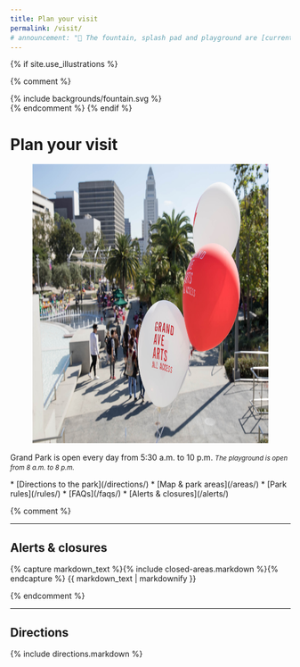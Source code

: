 ```yaml
---
title: Plan your visit
permalink: /visit/
# announcement: "🚧 The fountain, splash pad and playground are [currently closed](/alerts/) for maintenance and park improvements. Thank you for your patience 🙏"
---
```


{% if site.use_illustrations %}
<style>
.illustration {
  grid-column: -3/-1;
  grid-row: 1/4;
}
.illustration svg {
  height: 20vmax;
  width: auto;
}
main h1,
main h1 + p,
main h1 + p + nav {
  grid-column-end: -4;
}
</style>

{% comment %}
<div class="illustration">
{% include backgrounds/fountain.svg %}
</div>
{% endcomment %}
{% endif %}

<style>
@media (min-width: 60em) {
  body > main > figure:first-of-type {
    grid-column: 1/-1;
    grid-row: 1/2;
    margin-left: -1.5em;
    margin-right: -1.5em;
    margin-top: -15.5em;
    position: relative;
    z-index: -1;
  }
  body > main > figure:first-of-type::after {
    content: "";
    background-image: linear-gradient(to top, hsla(0, 0%, 0%, 0.25) 25%, hsla(0, 0%, 0%, 0.25) 25%, hsla(0, 0%, 0%, 0));
    position: absolute;
    top: 0;
    left: 0;
    width: 100%;
    height: 100%;
  }
  body > main > figure:first-of-type img {
    width: 100%;
    height: calc(100vh + 1.5rem);
    min-height: 50vw;
    object-fit: cover;
  }
  /*
  body > main > nav:first-of-type {
    grid-row: 1/2;
    position: relative;
    z-index: 1;
    color: var(--snow);
    align-self: end;
  }
  */
  body > main > h1:first-of-type {
    grid-row: 1/2;
    position: relative;
    z-index: 1;
    color: var(--snow) !important;
    margin-bottom: 2.25em;
    align-self: end;
  }
  body > .sun {
    display: none;
  }
}
</style>

Plan your visit
=================

<figure>
  <img src="/assets/temporary/misc/2017_11_4_17_GrandAveArts2017_Javier_Guillen-17.jpg" alt="Photo 1" height="500" />
</figure>

Grand Park is open every day from <time datetime="05:30">5:30 a.m.</time> to <time datetime="22:00">10 p.m.</time> 
_<span class="avoid-break"><small>The playground is open from <time datetime="08:00">8 a.m.</time> to <time datetime="20:00">8 p.m.</time></small></span>_

<nav markdown="1">
*   [Directions to the park](/directions/)
*   [Map & park areas](/areas/)
*   [Park rules](/rules/)
*   [FAQs](/faqs/)
*   [Alerts & closures](/alerts/)
</nav>

<!-- <section class="special-notice" role="status">
  <h2>
    
    Alerts &amp; Closures
  </h2>
  <p>🚧 The fountain, splash pad and playground are <a href="/alerts/">currently closed</a> for maintenance and park improvements. Thank you for your patience 🙏</p>

</section> -->

{% comment %}
<main markdown="1">

* * *

## Alerts & closures

{% capture markdown_text %}{% include closed-areas.markdown %}{% endcapture %}
{{ markdown_text | markdownify }}

</main>
{% endcomment %}

* * *

Directions
----

{% include directions.markdown %}


<!--
*   [Map of the Park](#map)
*   [Plants & Gardens](#plants)
*   [What’s Nearby](#nearby)
*   [History](#history)
-->

<!--
Map of the Park <a id="map"></a>
---------------

<figure>
  <a href="/assets/temporary/map.jpg"><img src="/assets/temporary/map.jpg" height="500" alt="Map of Grand Park" /></a>
</figure>


Plants & Gardens <a id="plants"></a>
----------------

What’s Nearby
-------------

History
-------
-->





